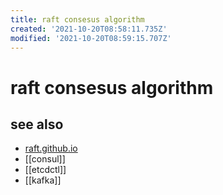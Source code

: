 ```yaml
---
title: raft consesus algorithm
created: '2021-10-20T08:58:11.735Z'
modified: '2021-10-20T08:59:15.707Z'
---
```


# raft consesus algorithm

> 

##

## see also

- [raft.github.io](https://raft.github.io/)
- [[consul]]
- [[etcdctl]]
- [[kafka]]
